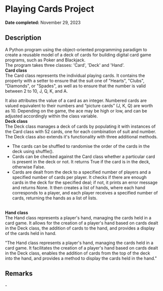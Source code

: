 <h1>Playing Cards Project</h1>

<b>Date completed:</b> November 29, 2023

<h2>Description</h2>
A Python program using the object-oriented programming paradigm to create a reusable model of a deck of cards for building digital card game programs, such as Poker and Blackjack.
<br>
The program takes three classes: 'Card', 'Deck' and 'Hand'. 
<br>
<b>Card class</b>
<br>
The Card class represents the individual playing cards. It contains the property with a setter to ensure that the suit one of "Hearts", "Clubs", "Diamonds", or "Spades", as well as to ensure that the number is valid between 2 to 10, J, Q, K, and A. 

It also attributes the value of a card as an integer. Numbered cards are valued equivalent to their numbers and “picture cards” (J, K, Q) are worth as 10. Depending on the game, the ace may be high or low, and can be adjusted accordingly within the class variable. 
<br>
<b>Deck class</b>
<br>
The Deck class manages a deck of cards by populating it with instances of the Card class with 52 cards, one for each combination of suit and number. 
<br>
The Deck class also extends it's functionality with three additional methods. 
  - The cards can be shuffled to randomise the order of the cards in the deck using shuffle().
  - Cards can be checked against the Card class whether a particular card is present in the deck or not. It returns True if the card is in the deck, otherwise False. 
  - Cards are dealt from the deck to a specified number of players and a specified number of cards per player. It checks if there are enough cards in the deck for the specified deal; if not, it prints an error message and returns None. It then creates a list of hands, where each hand corresponds to a player, and each player receives a specified number of cards, returning the hands as a list of lists.
<br>
<b>Hand class</b>
<br>
The Hand class represents a player's hand, managing the cards held in a card game. It allows for the creation of a player's hand based on cards dealt in the Deck class, the addition of cards to the hand, and provides a display of the cards held in hand. 

"The Hand class represents a player's hand, managing the cards held in a card game. It facilitates the creation of a player's hand based on cards dealt in the Deck class, enables the addition of cards from the top of the deck into the hand, and provides a method to display the cards held in the hand."

<h2>Remarks</h2>
- 
